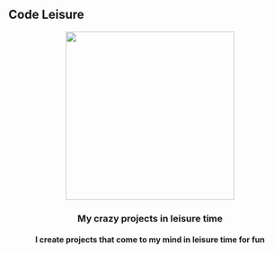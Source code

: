 ## Code Leisure
<p align="center"><img width="300px" height="300px" src="https://avatars.githubusercontent.com/u/99712805?s=400&u=5d38a1edbfd1482ffd6b73cba8e38b7ce78dacd4&v=4"></p>
<h3 align="center">My crazy projects in leisure time</h3>
<h4 align="center">I create projects that come to my mind in leisure time for fun</h4>
